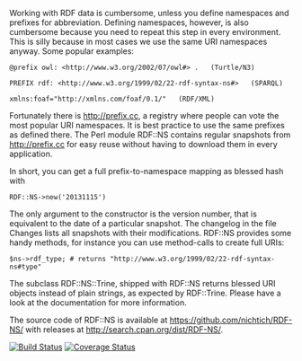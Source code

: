 Working with RDF data is cumbersome, unless you define namespaces and prefixes
for abbreviation. Defining namespaces, however, is also cumbersome because you
need to repeat this step in every environment. This is silly because in most
cases we use the same URI namespaces anyway. Some popular examples:

    @prefix owl: <http://www.w3.org/2002/07/owl#> .   (Turtle/N3)

    PREFIX rdf: <http://www.w3.org/1999/02/22-rdf-syntax-ns#>   (SPARQL)

    xmlns:foaf="http://xmlns.com/foaf/0.1/"   (RDF/XML)

Fortunately there is http://prefix.cc, a registry where people can vote the most
popular URI namespaces. It is best practice to use the same prefixes as defined
there. The Perl module RDF::NS contains regular snapshots from http://prefix.cc
for easy reuse without having to download them in every application.

In short, you can get a full prefix-to-namespace mapping as blessed hash with

    RDF::NS->new('20131115')

The only argument to the constructor is the version number, that is equivalent
to the date of a particular snapshot. The changelog in the file Changes lists
all snapshots with their modifications. RDF::NS provides some handy methods,
for instance you can use method-calls to create full URIs:

    $ns->rdf_type; # returns "http://www.w3.org/1999/02/22-rdf-syntax-ns#type"

The subclass RDF::NS::Trine, shipped with RDF::NS returns blessed URI objects
instead of plain strings, as expected by RDF::Trine. Please have a look at the
documentation for more information.

The source code of RDF::NS is available at https://github.com/nichtich/RDF-NS/
with releases at http://search.cpan.org/dist/RDF-NS/.

[![Build Status](https://travis-ci.org/nichtich/RDF-NS.png)](https://travis-ci.org/nichtich/RDF-NS)
[![Coverage Status](https://coveralls.io/repos/nichtich/RDF-NS/badge.png?branch=master)](https://coveralls.io/r/nichtich/RDF-NS?branch=master)
